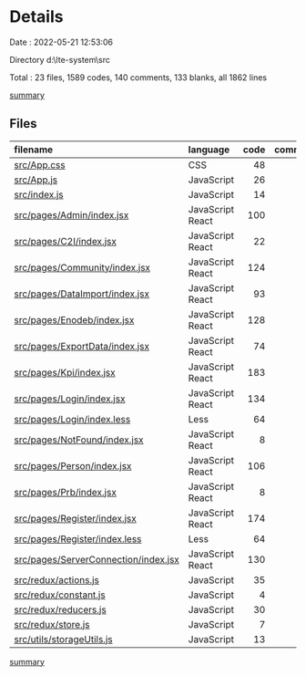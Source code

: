 # Details

Date : 2022-05-21 12:53:06

Directory d:\lte-system\src

Total : 23 files,  1589 codes, 140 comments, 133 blanks, all 1862 lines

[summary](results.md)

## Files
| filename | language | code | comment | blank | total |
| :--- | :--- | ---: | ---: | ---: | ---: |
| [src/App.css](/src/App.css) | CSS | 48 | 0 | 6 | 54 |
| [src/App.js](/src/App.js) | JavaScript | 26 | 1 | 2 | 29 |
| [src/index.js](/src/index.js) | JavaScript | 14 | 3 | 4 | 21 |
| [src/pages/Admin/index.jsx](/src/pages/Admin/index.jsx) | JavaScript React | 100 | 9 | 9 | 118 |
| [src/pages/C2I/index.jsx](/src/pages/C2I/index.jsx) | JavaScript React | 22 | 0 | 5 | 27 |
| [src/pages/Community/index.jsx](/src/pages/Community/index.jsx) | JavaScript React | 124 | 6 | 8 | 138 |
| [src/pages/DataImport/index.jsx](/src/pages/DataImport/index.jsx) | JavaScript React | 93 | 7 | 12 | 112 |
| [src/pages/Enodeb/index.jsx](/src/pages/Enodeb/index.jsx) | JavaScript React | 128 | 6 | 9 | 143 |
| [src/pages/ExportData/index.jsx](/src/pages/ExportData/index.jsx) | JavaScript React | 74 | 6 | 13 | 93 |
| [src/pages/Kpi/index.jsx](/src/pages/Kpi/index.jsx) | JavaScript React | 183 | 5 | 14 | 202 |
| [src/pages/Login/index.jsx](/src/pages/Login/index.jsx) | JavaScript React | 134 | 14 | 5 | 153 |
| [src/pages/Login/index.less](/src/pages/Login/index.less) | Less | 64 | 5 | 2 | 71 |
| [src/pages/NotFound/index.jsx](/src/pages/NotFound/index.jsx) | JavaScript React | 8 | 0 | 2 | 10 |
| [src/pages/Person/index.jsx](/src/pages/Person/index.jsx) | JavaScript React | 106 | 4 | 2 | 112 |
| [src/pages/Prb/index.jsx](/src/pages/Prb/index.jsx) | JavaScript React | 8 | 1 | 2 | 11 |
| [src/pages/Register/index.jsx](/src/pages/Register/index.jsx) | JavaScript React | 174 | 16 | 7 | 197 |
| [src/pages/Register/index.less](/src/pages/Register/index.less) | Less | 64 | 5 | 2 | 71 |
| [src/pages/ServerConnection/index.jsx](/src/pages/ServerConnection/index.jsx) | JavaScript React | 130 | 5 | 11 | 146 |
| [src/redux/actions.js](/src/redux/actions.js) | JavaScript | 35 | 14 | 8 | 57 |
| [src/redux/constant.js](/src/redux/constant.js) | JavaScript | 4 | 1 | 1 | 6 |
| [src/redux/reducers.js](/src/redux/reducers.js) | JavaScript | 30 | 12 | 5 | 47 |
| [src/redux/store.js](/src/redux/store.js) | JavaScript | 7 | 2 | 2 | 11 |
| [src/utils/storageUtils.js](/src/utils/storageUtils.js) | JavaScript | 13 | 18 | 2 | 33 |

[summary](results.md)